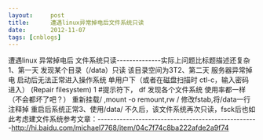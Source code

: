 ```yaml
---
layout:     post
title:      遭遇linux异常掉电后文件系统只读
date:       2012-11-07
tags: [cnblogs]
---
```

遭遇linux 异常掉电后 文件系统只读--------------实际上问题比标题描述还复杂1、第一天 发现某个目录（/data）只读 该目录空间为3T2、第二天 服务器异常掉电 启动后无法正常进入操作系统   单用户下（或者在磁盘扫描时 ctl-c，输入密码进入）   (Repair filesystem) 1 #提示符下，    df 发现各个文件系统 使用率都一样（不会都坏了吧？）    重新挂载/ ,mount -o remount,rw /    修改fstab,将/data一行注释掉    重启后系统正常3、使用/data/ 不久后，该文件系统再次只读，fsck后也如此考虑建文件系统参考文章：---------------------------------------------------http://hi.baidu.com/michael7768/item/04c7f74c8ba222afde2a9f74
